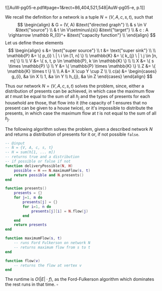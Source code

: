 
![[AuW-pg05-e.pdf#page=1&rect=86,404,521,548|AuW-pg05-e, p.1]]

We recall the definition for a network is a tuple $N = (V, A, c, s, t)$, such that
$$
\begin{align}
& G = (V, A) &\text{"directed graph"} \\
& s \in V &\text{"source"} \\
& t \in V\setminus\{s\} &\text{"target"} \\
& c : A \rightarrow \mathbb R_{0}^+ &\text{"capacity function"} \\
\end{align}
$$
Let us define these elements
$$
\begin{align}
s &= \text{"super source"} \\
t &= \text{"super sink"} \\
 \\
\mathbb{P} &= \{ p_{i} \ | \ i \in [1, n] \} \\
\mathbb{K} &= \{ k_{j} \ | \ j \in ]n, m] \} \\
\\
V &= \{ s, t, p \in \mathbb{P}, k \in \mathbb{K} \} \\
\\
X &= \{ s \times \mathbb{P} \} \\
Y &= \{ \mathbb{P} \times \mathbb{K} \} \\
Z &= \{ \mathbb{K} \times t \} \\
 \\
A &= X \cup Y \cup Z \\
 \\
c(a) &= \begin{cases}
g_{i}, &a \in X \\
1, &a \in Y \\
h_{j}, &a \in Z
\end{cases}
\end{align}
$$

Thus our network $N=(V, A, c, s, t)$ solves the problem, since, either a distribution of presents can be achieved, in which case the maximum flow at $t$ must be equal to the sum of all $h_j$ and the types of presents for each household are those, that flow into it (the capacity of 1 ensures that no present can be given to a house twice), or it's impossible to distribute the presents, in which case the maximum flow at $t$ is not equal to the sum of all $h_j$.

<div class="page-break" style="page-break-before: always;"></div>

The following algorithm solves the problem, given a described network $N$ and returns a distribution of presents for it or, if not possible `false`.

```lua
-- @input
-- N = {V, A, c, s, t}
-- H = sum(h[1, ... m])
-- returns true and a distribution
-- if possible or false if not
function deliveryPossible(N, H)
	possible = H == N.maximumFlow(s, t)
	return possible and N.presents()
end

function presents()
	presents = {}
	for j=1, m do
		presents[j] = {}
		for i=1, n do
			presents[j][i] = N.flow(j)
		end
	end
	return presents
end

function maximumFlow(s, t)
	-- runs Ford Fulkerson on network N
	-- returns maximum flow from s to t
end

function flow(v)
	-- returns the flow at vertex v
end
```

The runtime is $O(|E|\cdot f)$, as the Ford-Fulkerson algorithm which dominates the rest runs in that time.
$\square$
